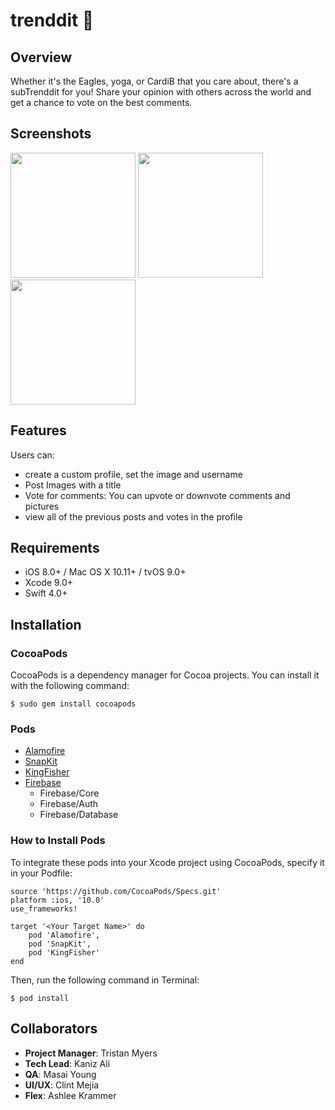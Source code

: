 # trenddit 🎯

## Overview
Whether it's the Eagles, yoga, or CardiB that you care about, there's a subTrenddit for you! Share your opinion with others across the world and get a chance to vote on the best comments.

## Screenshots

<img src="https://user-images.githubusercontent.com/27717536/40210228-bcdcac46-5a11-11e8-9bf7-a5d6c5c20f6f.jpeg" width="200">
<img src="https://user-images.githubusercontent.com/27717536/40210234-c3589e0e-5a11-11e8-9b0f-8f1378ffbc3d.jpeg" width="200">
<img src="https://user-images.githubusercontent.com/27717536/40210237-c55fed06-5a11-11e8-8e2e-5fd7179fdcd0.jpeg" width="200">

## Features
Users can: 
- create a custom profile, set the image and username
- Post Images with a title 
- Vote for comments: You can upvote or downvote comments and pictures 
- view all of the previous posts and votes in the profile

## Requirements
- iOS 8.0+ / Mac OS X 10.11+ / tvOS 9.0+
- Xcode 9.0+
- Swift 4.0+

## Installation

### CocoaPods
CocoaPods is a dependency manager for Cocoa projects. You can install it with the following command:

`$ sudo gem install cocoapods`

### Pods
- [Alamofire](https://github.com/Alamofire/Alamofire)
- [SnapKit](http://snapkit.io/docs)
- [KingFisher](https://github.com/onevcat/Kingfisher)
- [Firebase](https://firebase.google.com)
	- Firebase/Core
	- Firebase/Auth
	- Firebase/Database

### How to Install Pods
To integrate these pods into your Xcode project using CocoaPods, specify it in your Podfile:

```
source 'https://github.com/CocoaPods/Specs.git'
platform :ios, '10.0'
use_frameworks!

target '<Your Target Name>' do
    pod 'Alamofire',
    pod 'SnapKit',
    pod 'KingFisher'
end
```

Then, run the following command in Terminal:

`$ pod install`

## Collaborators
- **Project Manager**: Tristan Myers 
- **Tech Lead**: Kaniz Ali  
- **QA**: Masai Young
- **UI/UX**: Clint Mejia  
- **Flex**: Ashlee Krammer
